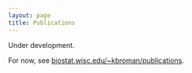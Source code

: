 ```yaml
---
layout: page
title: Publications
---
```


Under development. 

For now, see [biostat.wisc.edu/~kbroman/publications](http://www.biostat.wisc.edu/~kbroman/publications).
